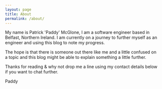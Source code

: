 ```yaml
---
layout: page
title: About
permalink: /about/
---
```


My name is Patrick 'Paddy' McGlone, I am a software engineer based in Belfast, Northern Ireland. I am currently on a journey to further myself as an engineer and using this blog to note my progress.

The hope is that there is someone out there like me and a little confused on a topic and this blog might be able to explain something a little further.

Thanks for reading & why not drop me a line using my contact details below if you want to chat further.

Paddy